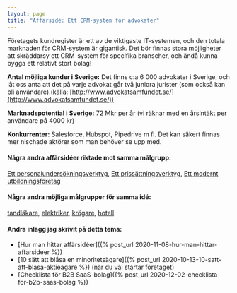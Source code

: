 ```yaml
---
layout: page
title: "Affärsidé: Ett CRM-system för advokater"
---
```

Företagets kundregister är ett av de viktigaste IT-systemen, och den totala marknaden för CRM-system är gigantisk. Det bör finnas stora möjligheter att skräddarsy ett CRM-system för specifika branscher, och ändå kunna bygga ett relativt stort bolag!

**Antal möjliga kunder i Sverige:** Det finns c:a 6 000 advokater i Sverige, och låt oss anta att det på varje advokat går två juniora jurister (som också kan bli användare).(källa: [http://www.advokatsamfundet.se/](http://www.advokatsamfundet.se/))

**Marknadspotential i Sverige:** 72 Mkr per år (vi räknar med en årsintäkt per användare på 4000 kr)

**Konkurrenter:** Salesforce, Hubspot, Pipedrive m fl. Det kan säkert finnas mer nischade aktörer som man behöver se upp med.

#### Några andra affärsidéer riktade mot samma målgrupp:
[Ett personalundersökningsverktyg](/affarsideer/ett-personalundersokningsverktyg-for-advokater/), [Ett prissättningsverktyg](/affarsideer/ett-prissattningsverktyg-for-advokater/), [Ett modernt utbildningsföretag](/affarsideer/ett-modernt-utbildningsforetag-riktat-mot-advokater/)


#### Några andra möjliga målgrupper för samma idé:
[tandläkare](/affarsideer/ett-crm-system-for-tandlakare/), [elektriker](/affarsideer/ett-crm-system-for-elektriker/), [krögare](/affarsideer/ett-crm-system-for-krogare/), [hotell](/affarsideer/ett-crm-system-for-hotell/)

#### Andra inlägg jag skrivit på detta tema:
- [Hur man hittar affärsidéer]({% post_url 2020-11-08-hur-man-hittar-affarsideer %})
- [10 sätt att blåsa en minoritetsägare]({% post_url 2020-10-13-10-satt-att-blasa-aktieagare %}) (när du väl startar företaget)
- [Checklista för B2B SaaS-bolag]({% post_url 2020-12-02-checklista-for-b2b-saas-bolag %})

